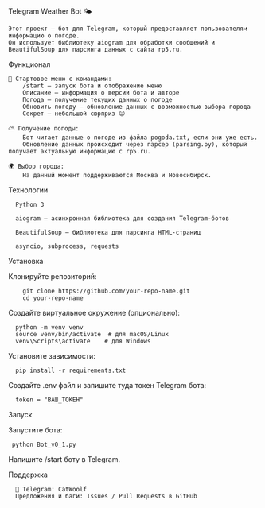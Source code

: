 Telegram Weather Bot 🌤

    Этот проект — бот для Telegram, который предоставляет пользователям информацию о погоде. 
    Он использует библиотеку aiogram для обработки сообщений и BeautifulSoup для парсинга данных с сайта rp5.ru.

Функционал

    📌 Стартовое меню с командами:
        /start — запуск бота и отображение меню
        Описание — информация о версии бота и авторе
        Погода — получение текущих данных о погоде
        Обновить погоду — обновление данных с возможностью выбора города
        Секрет — небольшой сюрприз 😉
        
    ⛅ Получение погоды:
        Бот читает данные о погоде из файла pogoda.txt, если они уже есть.
        Обновление данных происходит через парсер (parsing.py), который получает актуальную информацию с rp5.ru.
        
    🌍 Выбор города:
        На данный момент поддерживаются Москва и Новосибирск.

Технологии

      Python 3
      
      aiogram — асинхронная библиотека для создания Telegram-ботов
      
      BeautifulSoup — библиотека для парсинга HTML-страниц
      
      asyncio, subprocess, requests

Установка

Клонируйте репозиторий:

        git clone https://github.com/your-repo-name.git
        cd your-repo-name

Создайте виртуальное окружение (опционально):

      python -m venv venv
      source venv/bin/activate  # для macOS/Linux
      venv\Scripts\activate    # для Windows

Установите зависимости:

      pip install -r requirements.txt

Создайте .env файл и запишите туда токен Telegram бота:

      token = "ВАШ_ТОКЕН"

Запуск

Запустите бота:

     python Bot_v0_1.py

Напишите /start боту в Telegram.

Поддержка

      🔗 Telegram: CatWoolf
      Предложения и баги: Issues / Pull Requests в GitHub



